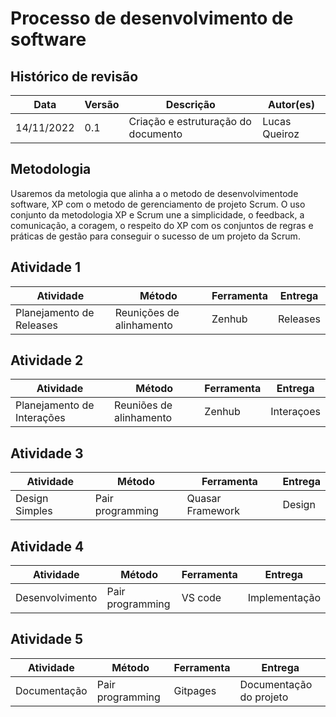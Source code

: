 # Processo de desenvolvimento de software

## Histórico de revisão 

| Data       | Versão | Descrição                           | Autor(es)     |
| ---------- | ------ | ----------------------------------- | ------------- |
| 14/11/2022 | 0.1    | Criação e estruturação do documento | Lucas Queiroz |

## Metodologia
Usaremos da metologia que alinha a o metodo de desenvolvimentode software, XP com o metodo de gerenciamento de projeto Scrum. O uso conjunto da metodologia XP e Scrum une a simplicidade, o feedback, a comunicação, a coragem, o respeito do XP com os conjuntos de regras e práticas de gestão para conseguir o sucesso de um projeto da Scrum.


## Atividade 1

| Atividade                  | Método      | Ferramenta | Entrega    |
| -------------------------- | ----------- | ---------- | ---------- |
| Planejamento de Releases   | Reunições de alinhamento |  Zenhub    | Releases   |

## Atividade 2

| Atividade                  | Método      | Ferramenta | Entrega    |
| -------------------------- | ----------- | ---------- | ---------- |
| Planejamento de Interações | Reuniões de alinhamento  |  Zenhub    | Interaçoes |

## Atividade 3 

| Atividade       | Método           | Ferramenta        | Entrega  |
| --------------- | ---------------- | ----------------- | -------- |
| Design  Simples | Pair programming |  Quasar Framework | Design   |

## Atividade 4 

| Atividade       | Método           | Ferramenta | Entrega       |
| --------------- | ---------------- | ---------- | ------------- |
| Desenvolvimento | Pair programming |  VS code   | Implementação |

## Atividade 5 

| Atividade    | Método           | Ferramenta | Entrega                 |
| ------------ | ---------------- | ---------- | ----------------------- |
| Documentação | Pair programming | Gitpages   | Documentação do projeto |


